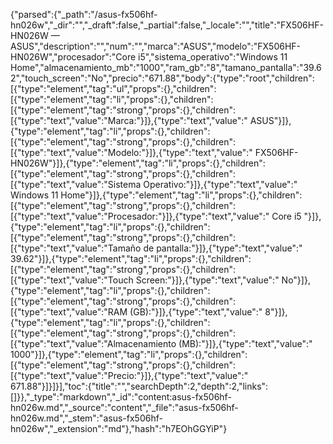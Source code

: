 {"parsed":{"_path":"/asus-fx506hf-hn026w","_dir":"","_draft":false,"_partial":false,"_locale":"","title":"FX506HF-HN026W — ASUS","description":"","num":"","marca":"ASUS","modelo":"FX506HF-HN026W","procesador":"Core i5","sistema_operativo":"Windows 11 Home","almacenamiento_mb":"1000","ram_gb":"8","tamano_pantalla":"39.62","touch_screen":"No","precio":"671.88","body":{"type":"root","children":[{"type":"element","tag":"ul","props":{},"children":[{"type":"element","tag":"li","props":{},"children":[{"type":"element","tag":"strong","props":{},"children":[{"type":"text","value":"Marca:"}]},{"type":"text","value":" ASUS"}]},{"type":"element","tag":"li","props":{},"children":[{"type":"element","tag":"strong","props":{},"children":[{"type":"text","value":"Modelo:"}]},{"type":"text","value":" FX506HF-HN026W"}]},{"type":"element","tag":"li","props":{},"children":[{"type":"element","tag":"strong","props":{},"children":[{"type":"text","value":"Sistema Operativo:"}]},{"type":"text","value":" Windows 11 Home"}]},{"type":"element","tag":"li","props":{},"children":[{"type":"element","tag":"strong","props":{},"children":[{"type":"text","value":"Procesador:"}]},{"type":"text","value":" Core i5 "}]},{"type":"element","tag":"li","props":{},"children":[{"type":"element","tag":"strong","props":{},"children":[{"type":"text","value":"Tamaño de pantalla:"}]},{"type":"text","value":" 39.62"}]},{"type":"element","tag":"li","props":{},"children":[{"type":"element","tag":"strong","props":{},"children":[{"type":"text","value":"Touch Screen:"}]},{"type":"text","value":" No"}]},{"type":"element","tag":"li","props":{},"children":[{"type":"element","tag":"strong","props":{},"children":[{"type":"text","value":"RAM (GB):"}]},{"type":"text","value":" 8"}]},{"type":"element","tag":"li","props":{},"children":[{"type":"element","tag":"strong","props":{},"children":[{"type":"text","value":"Almacenamiento (MB):"}]},{"type":"text","value":" 1000"}]},{"type":"element","tag":"li","props":{},"children":[{"type":"element","tag":"strong","props":{},"children":[{"type":"text","value":"Precio:"}]},{"type":"text","value":" 671.88"}]}]}],"toc":{"title":"","searchDepth":2,"depth":2,"links":[]}},"_type":"markdown","_id":"content:asus-fx506hf-hn026w.md","_source":"content","_file":"asus-fx506hf-hn026w.md","_stem":"asus-fx506hf-hn026w","_extension":"md"},"hash":"h7EOhGGYiP"}